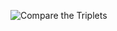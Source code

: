 
![Compare the Triplets](https://github.com/VSaiSruthiReddy/TECHNITY-ABHYUDAY/assets/120205523/adadc7a3-85c8-48f3-be70-6900866937ff)
